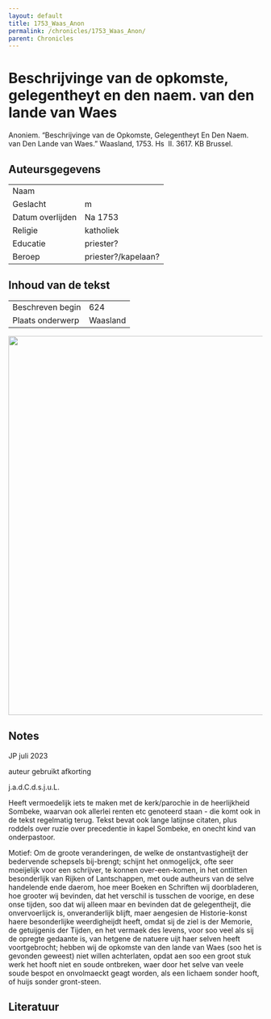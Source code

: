 ```yaml
---
layout: default
title: 1753_Waas_Anon
permalink: /chronicles/1753_Waas_Anon/
parent: Chronicles
--- 
```



# Beschrijvinge van de opkomste, gelegentheyt en den naem. van den lande van Waes 

Anoniem. “Beschrijvinge van de Opkomste, Gelegentheyt En Den Naem. van Den Lande van Waes.” Waasland, 1753. Hs  II. 3617. KB Brussel. 

## Auteursgegevens 

| | | 
| --------------- | --------------- | 
| Naam |   | 
| Geslacht | m | 
| Datum overlijden | Na 1753 | 
| Religie | katholiek | 
| Educatie | priester? | 
| Beroep | priester?/kapelaan? | 

## Inhoud van de tekst 

| | | 
| --------------- | --------------- | 
| Beschreven begin | 624 | 
| Plaats onderwerp | Waasland | 

[<img src="..\..\barplots_chronicles\1753_Waas_Anon.jpg" width="750"/>](..\..\barplots_chronicles\1753_Waas_Anon.jpg) 

## Notes 

JP juli 2023

auteur gebruikt afkorting

j.a.d.C.d.s.j.u.L.

Heeft vermoedelijk iets te maken met de kerk/parochie in de heerlijkheid
Sombeke, waarvan ook allerlei renten etc genoteerd staan - die komt ook in de
tekst regelmatig terug. Tekst bevat ook lange latijnse citaten, plus roddels
over ruzie over precedentie in kapel Sombeke, en onecht kind van onderpastoor.

Motief: Om de groote veranderingen, de welke de onstantvastigheijt der
bedervende schepsels bij-brengt; schijnt het onmogelijck, ofte seer moeijelijk
voor een schrijver, te konnen over-een-komen, in het ontlitten besonderlijk
van Rijken of Lantschappen, met oude autheurs van de selve handelende ende
daerom, hoe meer Boeken en Schriften wij doorbladeren, hoe grooter wij
bevinden, dat het verschil is tusschen de voorige, en dese onse tijden, soo
dat wij alleen maar en bevinden dat de gelegentheijt, die onvervoerlijck is,
onveranderlijk blijft, maer aengesien de Historie-konst haere besonderlijke
weerdigheijdt heeft, omdat sij de ziel is der Memorie, de getuijgenis der
Tijden, en het vermaek des levens, voor soo veel als sij de opregte gedaante
is, van hetgene de natuere uijt haer selven heeft voortgebrocht; hebben wij de
opkomste van den lande van Waes (soo het is gevonden geweest) niet willen
achterlaten, opdat aen soo een groot stuk werk het hooft niet en soude
ontbreken, waer door het selve van veele soude bespot en onvolmaeckt geagt
worden, als een lichaem sonder hooft, of huijs sonder gront-steen.



## Literatuur 

